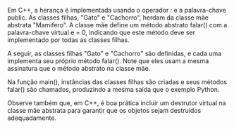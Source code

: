 Em C++, a herança é implementada usando o operador : e a palavra-chave public. As classes filhas, "Gato" e "Cachorro", herdam da classe mãe abstrata "Mamifero". A classe mãe define um método abstrato falar() com a palavra-chave virtual e = 0, indicando que este método deve ser implementado por todas as classes filhas.

A seguir, as classes filhas "Gato" e "Cachorro" são definidas, e cada uma implementa seu próprio método falar(). Note que eles usam a mesma assinatura que o método abstrato na classe mãe.

Na função main(), instâncias das classes filhas são criadas e seus métodos falar() são chamados, produzindo a mesma saída que o exemplo Python.

Observe também que, em C++, é boa prática incluir um destrutor virtual na classe mãe abstrata para garantir que os objetos sejam destruídos adequadamente.
